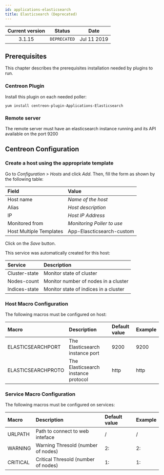 ```yaml
---
id: applications-elasticsearch
title: Elasticsearch (Deprecated)
---
```


| Current version | Status | Date |
| :-: | :-: | :-: |
| 3.1.15 | `DEPRECATED` | Jul 11 2019 |

## Prerequisites

This chapter describes the prerequisites installation needed by plugins to run.

### Centreon Plugin

Install this plugin on each needed poller:

``` shell
yum install centreon-plugin-Applications-Elasticsearch
```

### Remote server

The remote server must have an elasticsearch instance running and its API
available on the port 9200

## Centreon Configuration

### Create a host using the appropriate template

Go to *Configuration \> Hosts* and click *Add*. Then, fill the form as shown by
the following table:

| Field                   | Value                      |
| :---------------------- | :------------------------- |
| Host name               | *Name of the host*         |
| Alias                   | *Host description*         |
| IP                      | *Host IP Address*          |
| Monitored from          | *Monitoring Poller to use* |
| Host Multiple Templates | App-Elascticsearch-custom  |

Click on the *Save* button.

This service was automatically created for this host:

| Service       | Description                           |
| :------------ | :------------------------------------ |
| Cluster-state | Monitor state of cluster              |
| Nodes-count   | Monitor number of nodes in a cluster  |
| Indices-state | Monitor state of indices in a cluster |

### Host Macro Configuration

The following macros must be configured on host:

| Macro              | Description                         | Default value | Example |
| :----------------- | :---------------------------------- | :------------ | :------ |
| ELASTICSEARCHPORT  | The Elasticsearch instance port     | 9200          | 9200    |
| ELASTICSEARCHPROTO | The Elasticsearch instance protocol | http          | http    |

### Service Macro Configuration

The following macros must be configured on services:

| Macro    | Description                         | Default value | Example |
| :------- | :---------------------------------- | :------------ | :------ |
| URLPATH  | Path to connect to web inteface     | /             | /       |
| WARNING  | Warning Thresold (number of nodes)  | 2:            | 2:      |
| CRITICAL | Critical Thresold (number of nodes) | 1:            | 1:      |

